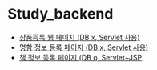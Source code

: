 # Study_backend

* [상품등록 웹 페이지 (DB x, Servlet 사용)](/hw1_Servlet)
* [명함 정보 등록 페이지 (DB x, Servlet 사용)](/namecard)
* [책 정보 등록 페이지 (DB o, Servlet+JSP](/managebook_servlet)
